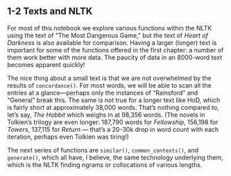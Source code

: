 ## 1-2 Texts and NLTK

For most of this notebook we explore various functions within the NLTK using the text of “The Most Dangerous Game,” but the text of _Heart of Darkness_ is also available for comparison. Having a larger (longer) text is important for some of the functions offered in the first chapter: a number of them work better with more data. The paucity of data in an 8000-word text becomes apparent quickly!

The nice thing about a small text is that we are not overwhelmed by the results of `concordance()`. For most words, we will be able to scan all the entries at a glance—perhaps only the instances of “Rainsford” and “General” break this. The same is not true for a longer text like HoD, which is fairly short at approximately 38,000 words. That’s nothing compared to, let’s say, _The Hobbit_ which weighs in at 98,356 words. (The novels in Tolkien’s trilogy are even longer: 187,790 words for *Fellowship*, 156,198 for *Towers*, 137,115 for *Return* — that’s a 20-30k drop in word count with each iteration, perhaps even Tolkien was tiring!)

The next series of functions are `similar()`, `common_contexts()`, and `generate()`, which all have, I believe, the same technology underlying them, which is the NLTK finding ngrams or collocations of various lengths. 